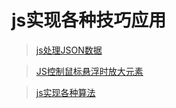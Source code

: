 <!--
 * @Description: 一些工作面试中遇到的js应用
 * @Date: 2019-08-05 11:57:03
 * @LastEditors: phoebus
 * @LastEditTime: 2019-08-09 10:19:15
 -->
# js实现各种技巧应用

> [js处理JSON数据](知识笔记/大前端/基础/JavaScript/js应用/js处理JSON数据.md)

> [JS控制鼠标悬浮时放大元素](知识笔记/大前端/基础/JavaScript/js应用/JS控制鼠标悬浮时放大元素.md)

> [js实现各种算法](知识笔记/大前端/基础/JavaScript/js应用/js实现各种算法.md)
